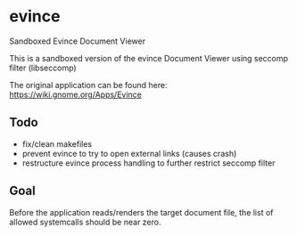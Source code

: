 # evince
Sandboxed Evince Document Viewer

This is a sandboxed version of the evince Document Viewer using seccomp filter (libseccomp)

The original application can be found here: https://wiki.gnome.org/Apps/Evince


Todo
----

- fix/clean makefiles
- prevent evince to try to open external links (causes crash)
- restructure evince process handling to further restrict seccomp filter


Goal
----

Before the application reads/renders the target document file, the list of allowed systemcalls should be near zero.
